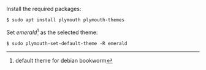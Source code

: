 Install the required packages:
```
$ sudo apt install plymouth plymouth-themes
```
Set *emerald*[^1] as the selected theme:
```
$ sudo plymouth-set-default-theme -R emerald
```


[^1]: default theme for debian bookworm
